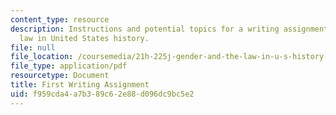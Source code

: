 ```yaml
---
content_type: resource
description: Instructions and potential topics for a writing assignment on gender
  law in United States history.
file: null
file_location: /coursemedia/21h-225j-gender-and-the-law-in-u-s-history-spring-2004/f959cda4a7b389c62e88d096dc9bc5e2_MIT21H_225JS04_fpaper_204.pdf
file_type: application/pdf
resourcetype: Document
title: First Writing Assignment
uid: f959cda4-a7b3-89c6-2e88-d096dc9bc5e2
---
```

